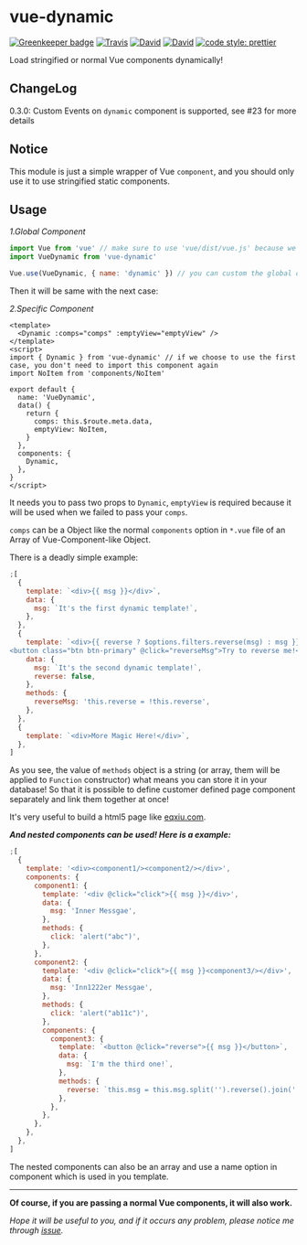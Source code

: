 # vue-dynamic

[![Greenkeeper badge](https://badges.greenkeeper.io/JounQin/vue-dynamic.svg)](https://greenkeeper.io/)
[![Travis](https://img.shields.io/travis/JounQin/vue-dynamic.svg)](https://travis-ci.org/JounQin/vue-dynamic)
[![David](https://img.shields.io/david/JounQin/vue-dynamic.svg)](https://david-dm.org/JounQin/vue-dynamic)
[![David](https://img.shields.io/david/dev/JounQin/vue-dynamic.svg)](https://david-dm.org/JounQin/vue-dynamic?type=dev)
[![code style: prettier](https://img.shields.io/badge/code_style-prettier-ff69b4.svg)](https://github.com/prettier/prettier)

Load stringified or normal Vue components dynamically!

## ChangeLog

0.3.0: Custom Events on `dynamic` component is supported, see #23 for more details

## Notice

This module is just a simple wrapper of Vue `component`, and you should only use it to use stringified static components.

## Usage

_1.Global Component_

```js
import Vue from 'vue' // make sure to use 'vue/dist/vue.js' because we will use template
import VueDynamic from 'vue-dynamic'

Vue.use(VueDynamic, { name: 'dynamic' }) // you can custom the global component name and it's default name is 'dynamic'
```

Then it will be same with the next case:

_2.Specific Component_

```vue
<template>
  <Dynamic :comps="comps" :emptyView="emptyView" />
</template>
<script>
import { Dynamic } from 'vue-dynamic' // if we choose to use the first case, you don't need to import this component again
import NoItem from 'components/NoItem'

export default {
  name: 'VueDynamic',
  data() {
    return {
      comps: this.$route.meta.data,
      emptyView: NoItem,
    }
  },
  components: {
    Dynamic,
  },
}
</script>
```

It needs you to pass two props to `Dynamic`, `emptyView` is required because it will be used when we failed to pass your `comps`.

`comps` can be a Object like the normal `components` option in `*.vue` file of an Array of Vue-Component-like Object.

There is a deadly simple example:

```js
;[
  {
    template: `<div>{{ msg }}</div>`,
    data: {
      msg: `It's the first dynamic template!`,
    },
  },
  {
    template: `<div>{{ reverse ? $options.filters.reverse(msg) : msg }}
<button class="btn btn-primary" @click="reverseMsg">Try to reverse me!</button></div>`,
    data: {
      msg: `It's the second dynamic template!`,
      reverse: false,
    },
    methods: {
      reverseMsg: 'this.reverse = !this.reverse',
    },
  },
  {
    template: `<div>More Magic Here!</div>`,
  },
]
```

As you see, the value of `methods` object is a string (or array, them will be applied to `Function` constructor) what means you can store it in your database! So that it is possible to define customer defined page component separately and link them together at once!

It's very useful to build a html5 page like [eqxiu.com](http://www.eqxiu.com/).

**_And nested components can be used! Here is a example:_**

```js
;[
  {
    template: '<div><component1/><component2/></div>',
    components: {
      component1: {
        template: '<div @click="click">{{ msg }}</div>',
        data: {
          msg: 'Inner Messgae',
        },
        methods: {
          click: 'alert("abc")',
        },
      },
      component2: {
        template: '<div @click="click">{{ msg }}<component3/></div>',
        data: {
          msg: 'Inn1222er Messgae',
        },
        methods: {
          click: 'alert("ab11c")',
        },
        components: {
          component3: {
            template: `<button @click="reverse">{{ msg }}</button>`,
            data: {
              msg: `I'm the third one!`,
            },
            methods: {
              reverse: `this.msg = this.msg.split('').reverse().join('')`,
            },
          },
        },
      },
    },
  },
]
```

The nested components can also be an array and use a name option in component which is used in you template.

---

**Of course, if you are passing a normal Vue components, it will also work.**

_Hope it will be useful to you, and if it occurs any problem, please notice me through [issue](https://github.com/JounQin/vue-dynamic/issues)._
